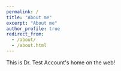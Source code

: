 ```yaml
---
permalink: /
title: "About me"
excerpt: "About me"
author_profile: true
redirect_from: 
  - /about/
  - /about.html
---
```

This is Dr. Test Account's home on the web!

